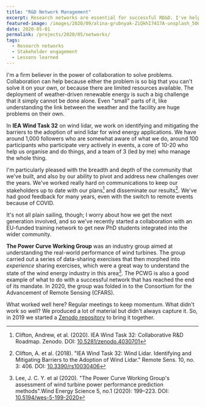```yaml
---
title: "R&D Network Management"
excerpt: Research networks are essential for successful RD&D. I've helped lead several over the years.
featured-image: /images/2020/09/alina-grubnyak-ZiQkhI7417A-unsplash_500W.jpg
date: 2020-05-01
permalink: /projects/2020/05/networks/
tags:
  - Research networks
  - Stakeholder engagement
  - Lessons learned 
---
```


I'm a firm believer in the power of collaboration to solve problems. Collaboration can help because either the problem is so big that you can't solve it on your own, or because there are limited resources available. The deployment of weather-driven renewable energy is such a big challenge that it simply cannot be done alone. Even "small" parts of it, like understanding the link between the weather and the facility are huge problems on their own.

In **IEA Wind Task 32** on wind lidar, we work on identifying and mitigating the barriers to the adoption of wind lidar for wind energy applications. We have around 1,000 followers who are somewhat aware of what we do, around 100 participants who participate very actively in events, a core of 10-20 who help us organise and do things, and a team of 3 (led by me) who manage the whole thing. 

I'm particularly pleased with the breadth and depth of the community that we've built, and also by our ability to pivot and address new challenges over the years. We've worked really hard on communications to keep our stakeholders up to date with our plans[^Clifton_2020_a] and disseminate our results[^Clifton_2019_a]. We've had good feedback for many years, even with the switch to remote events because of COVID.

It's not all plain sailing, though; I worry about how we get the next generation involved, and so we've recently started a collaboration with an EU-funded training network to get new PhD students integrated into the wider community.

**The Power Curve Working Group** was an industry group aimed at understanding the real-world performance of wind turbines. The group carried out a series of data-sharing exercises that then morphed into _experience_ sharing exercises, which were a great way to understand the state of the wind energy industry in this area[^Lee_2020_a]. The PCWG is also a good example of what to do with a successful network that has reached the end of its mandate. In 2020, the group was folded in to the Consortium for the Advancement of Remote Sensing (CFARS).

What worked well here? Regular meetings to keep momentum. What didn't work so well? We produced a lot of material but didn't always capture it. So, in 2019 we started a [Zenodo repository](https://zenodo.org/communities/pcwg/?page=1&size=20) to bring it together.

[^Clifton_2019_a]: Clifton, A. et al. (2018). "IEA Wind Task 32: Wind Lidar. Identifying and Mitigating Barriers to the Adoption of Wind Lidar." Remote Sens. 10, no. 3: 406. DOI: [10.3390/rs10030406](https://doi.org/10.3390/rs10030406)

[^Clifton_2020_a]: Clifton, Andrew, et al. (2020). IEA Wind Task 32: Collaborative R&D Roadmap. Zenodo. DOI: [10.5281/zenodo.4030701](http://doi.org/10.5281/zenodo.4030701)

[^Lee_2020_a]: Lee, J. C. Y. et al (2020). "The Power Curve Working Group's assessment of wind turbine power performance prediction methods".Wind Energy Science 5, no.1 (2020): 199–223. DOI: [10.5194/wes-5-199-2020](http://doi.org/10.5194/wes-5-199-2020)
